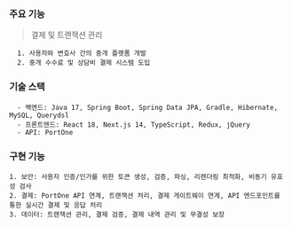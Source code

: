 ### 주요 기능
  > 결제 및 트랜잭션 관리

      1. 사용자와 변호사 간의 중개 플랫폼 개발
      2. 중개 수수료 및 상담비 결제 시스템 도입


### 기술 스택
      - 백엔드: Java 17, Spring Boot, Spring Data JPA, Gradle, Hibernate, MySQL, Querydsl
      - 프론트엔드: React 18, Next.js 14, TypeScript, Redux, jQuery
      - API: PortOne

### 구현 기능
    1. 보안: 사용자 인증/인가를 위한 토큰 생성, 검증, 파싱, 리렌더링 최적화, 비동기 유효성 검사
    2. 결제: PortOne API 연계, 트랜잭션 처리, 결제 게이트웨이 연계, API 엔드포인트를 통한 실시간 결제 및 응답 처리
    3. 데이터: 트랜잭션 관리, 결제 검증, 결제 내역 관리 및 무결성 보장
